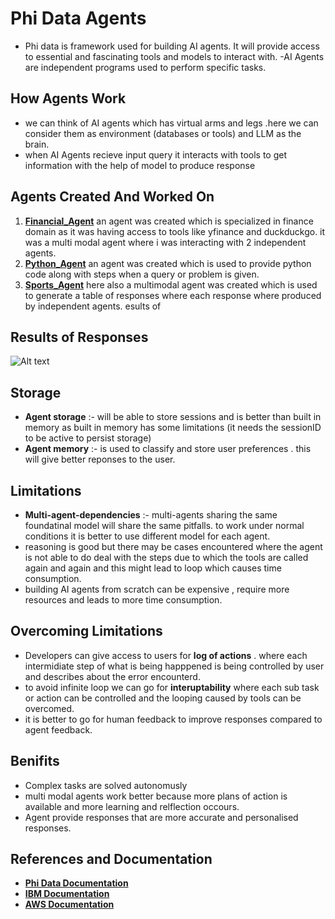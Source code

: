 # Phi Data Agents
- Phi data is framework used for building AI agents. It will provide access to essential and fascinating tools and models to interact with.
-AI Agents are independent programs used to perform specific tasks.

## How Agents Work
- we can think of AI agents which has virtual arms and legs .here we can consider them as environment (databases or tools) and LLM as the brain.
- when AI Agents recieve input query it interacts with tools to get information with the help of model to produce response

## Agents Created And Worked On
1. **[Financial_Agent](https://github.com/SHASHANKTM7/AI-agents/blob/main/financial_agent_1.py)** an agent was created which is specialized in finance domain as it was having access to tools like yfinance and duckduckgo. it was a multi modal agent where i was interacting with 2 independent agents.
2. **[Python_Agent](https://github.com/SHASHANKTM7/AI-agents/blob/main/python_agent.py)**  an agent was created  which is used to provide python code along with steps when a query or problem is given.
3. **[Sports_Agent](https://github.com/SHASHANKTM7/AI-agents/blob/main/table_of_responses.py)** here also a multimodal agent was created which is used to generate a table of responses where each response where produced by independent agents.
esults of

## Results of Responses 
![Alt text]("https://github.com/SHASHANKTM7/AI-agents/blob/main/NVDA%20stock.png)

## Storage
- **Agent storage** :- will be able to store sessions and is better than built in memory as built in memory has some limitations (it needs the sessionID to be active to persist storage)
- **Agent memory** :- is used to classify and store user preferences . this will give better reponses to the user.

## Limitations
- **Multi-agent-dependencies** :- multi-agents sharing the same foundatinal model will share the same pitfalls. to work under normal conditions it is better to use different model for each agent.
- reasoning is good but there may be cases encountered where the agent is not able to do deal with the steps due to which the tools are called again and again and this might lead to loop which causes time consumption.
- building AI agents from scratch can be expensive , require more resources and leads to more time consumption.

## Overcoming Limitations 
- Developers can give access to users for **log of actions** . where each intermidiate step of what is being happpened is being controlled by user and describes about the error encounterd.
- to avoid  infinite loop we can go for **interuptability** where each sub task or action can be controlled and the looping caused by tools can be overcomed.
- it is better to go for human feedback to improve responses compared to agent feedback.

## Benifits
- Complex tasks are solved autonomusly
- multi modal agents work better because more plans of action is available and more learning and relflection occours.
- Agent provide responses that are more accurate and personalised responses.

## References and Documentation
- **[Phi Data Documentation]( https://docs.phidata.com/introduction)** 
- **[IBM Documentation](https://www.ibm.com/think/topics/ai-agents)** 
- **[AWS Documentation](https://aws.amazon.com/what-is/ai-agents/)**
 




 



